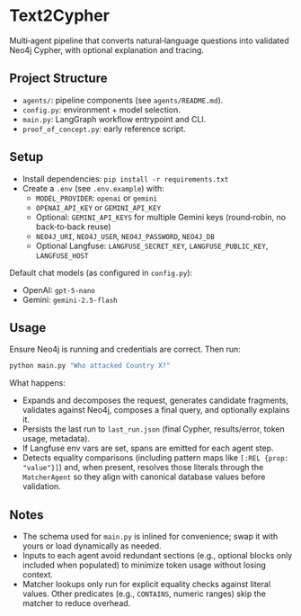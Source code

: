 # Text2Cypher

Multi‑agent pipeline that converts natural‑language questions into validated Neo4j Cypher, with optional explanation and tracing.

## Project Structure

- `agents/`: pipeline components (see `agents/README.md`).
- `config.py`: environment + model selection.
- `main.py`: LangGraph workflow entrypoint and CLI.
- `proof_of_concept.py`: early reference script.

## Setup

- Install dependencies: `pip install -r requirements.txt`
- Create a `.env` (see `.env.example`) with:
  - `MODEL_PROVIDER`: `openai` or `gemini`
  - `OPENAI_API_KEY` or `GEMINI_API_KEY`
  - Optional: `GEMINI_API_KEYS` for multiple Gemini keys (round‑robin, no back‑to‑back reuse)
  - `NEO4J_URI`, `NEO4J_USER`, `NEO4J_PASSWORD`, `NEO4J_DB`
  - Optional Langfuse: `LANGFUSE_SECRET_KEY`, `LANGFUSE_PUBLIC_KEY`, `LANGFUSE_HOST`

Default chat models (as configured in `config.py`):
- OpenAI: `gpt-5-nano`
- Gemini: `gemini-2.5-flash`

## Usage

Ensure Neo4j is running and credentials are correct. Then run:

```bash
python main.py "Who attacked Country X?"
```

What happens:
- Expands and decomposes the request, generates candidate fragments, validates against Neo4j, composes a final query, and optionally explains it.
- Persists the last run to `last_run.json` (final Cypher, results/error, token usage, metadata).
- If Langfuse env vars are set, spans are emitted for each agent step.
- Detects equality comparisons (including pattern maps like `[:REL {prop: "value"}]`) and, when present, resolves those literals through the `MatcherAgent` so they align with canonical database values before validation.

## Notes

- The schema used for `main.py` is inlined for convenience; swap it with yours or load dynamically as needed.
- Inputs to each agent avoid redundant sections (e.g., optional blocks only included when populated) to minimize token usage without losing context.
- Matcher lookups only run for explicit equality checks against literal values. Other predicates (e.g., `CONTAINS`, numeric ranges) skip the matcher to reduce overhead.
